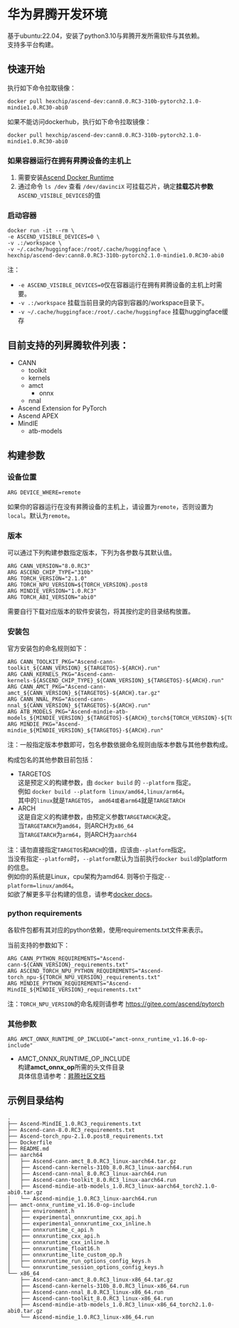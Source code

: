 # 华为昇腾开发环境

基于ubuntu:22.04，安装了python3.10与昇腾开发所需软件与其依赖。  
支持多平台构建。

## 快速开始

执行如下命令拉取镜像：

    docker pull hexchip/ascend-dev:cann8.0.RC3-310b-pytorch2.1.0-mindie1.0.RC30-abi0

如果不能访问dockerhub，执行如下命令拉取镜像：

    docker pull hexchip/ascend-dev:cann8.0.RC3-310b-pytorch2.1.0-mindie1.0.RC30-abi0

### 如果容器运行在拥有昇腾设备的主机上

1. 需要安装[Ascend Docker Runtime](https://gitee.com/ascend/ascend-docker-runtime/releases/tag/v6.0.0-RC3)
2. 通过命令 `ls /dev` 查看 `/dev/davinciX` 可挂载芯片，确定**挂载芯片参数**`ASCEND_VISIBLE_DEVICES`的值

### 启动容器

```
docker run -it --rm \
-e ASCEND_VISIBLE_DEVICES=0 \
-v .:/workspace \
-v ~/.cache/huggingface:/root/.cache/huggingface \
hexchip/ascend-dev:cann8.0.RC3-310b-pytorch2.1.0-mindie1.0.RC30-abi0
```

注：  
- `-e ASCEND_VISIBLE_DEVICES=0`仅在容器运行在拥有昇腾设备的主机上时需要。
- `-v .:/workspace` 挂载当前目录的内容到容器的/workspace目录下。
- `-v ~/.cache/huggingface:/root/.cache/huggingface` 挂载huggingface缓存

## 目前支持的列昇腾软件列表：

- CANN
    - toolkit
    - kernels
    - amct
        - onnx
    - nnal
- Ascend Extension for PyTorch
- Ascend APEX
- MindIE
    - atb-models

## 构建参数

### 设备位置

    ARG DEVICE_WHERE=remote

如果你的容器运行在没有昇腾设备的主机上，请设置为`remote`，否则设置为`local`。默认为`remote`。

### 版本

可以通过下列构建参数指定版本，下列为各参数与其默认值。

    ARG CANN_VERSION="8.0.RC3"
    ARG ASCEND_CHIP_TYPE="310b"
    ARG TORCH_VERSION="2.1.0"
    ARG TORCH_NPU_VERSION=${TORCH_VERSION}.post8
    ARG MINDIE_VERSION="1.0.RC3"
    ARG TORCH_ABI_VERSION="abi0"

需要自行下载对应版本的软件安装包，将其按约定的目录结构放置。

### 安装包

官方安装包的命名规则如下：

    ARG CANN_TOOLKIT_PKG="Ascend-cann-toolkit_${CANN_VERSION}_${TARGETOS}-${ARCH}.run"
    ARG CANN_KERNELS_PKG="Ascend-cann-kernels-${ASCEND_CHIP_TYPE}_${CANN_VERSION}_${TARGETOS}-${ARCH}.run"
    ARG CANN_AMCT_PKG="Ascend-cann-amct_${CANN_VERSION}_${TARGETOS}-${ARCH}.tar.gz"
    ARG CANN_NNAL_PKG="Ascend-cann-nnal_${CANN_VERSION}_${TARGETOS}-${ARCH}.run"
    ARG ATB_MODELS_PKG="Ascend-mindie-atb-models_${MINDIE_VERSION}_${TARGETOS}-${ARCH}_torch${TORCH_VERSION}-${TORCH_ABI_VERSION}.tar.gz"
    ARG MINDIE_PKG="Ascend-mindie_${MINDIE_VERSION}_${TARGETOS}-${ARCH}.run"

注：一般指定版本参数即可，包名参数依据命名规则由版本参数与其他参数构成。

构成包名的其他参数目前包括：

- TARGETOS  
  这是预定义的构建参数，由 `docker build` 的 `--platform` 指定。  
  例如 `docker build --platform linux/amd64,linux/arm64`。  
  其中的`linux`就是`TARGETOS`， `amd64或者arm64`就是`TARGETARCH`
- ARCH  
  这是自定义的构建参数，由预定义参数`TARGETARCH`决定。  
  当`TARGETARCH`为`amd64`，则ARCH为`x86_64`  
  当`TARGETARCH`为`arm64`，则ARCH为`aarch64`

注：请勿直接指定`TARGETOS`和`ARCH`的值，应该由`--platform`指定。  
当没有指定`--platform`时，`--platform`默认为当前执行`docker build`的platform的信息。  
例如你的系统是Linux，cpu架构为amd64. 则等价于指定`--platform=linux/amd64`。  
如欲了解更多平台构建的信息，请参考[docker docs](https://docs.docker.com/build/building/multi-platform/)。

### python requirements

各软件包都有其对应的python依赖，使用requirements.txt文件来表示。

当前支持的参数如下：

    ARG CANN_PYTHON_REQUIREMENTS="Ascend-cann-${CANN_VERSION}_requirements.txt"
    ARG ASCEND_TORCH_NPU_PYTHON_REQUIREMENTS="Ascend-torch_npu-${TORCH_NPU_VERSION}_requirements.txt"
    ARG MINDIE_PYTHON_REQUIREMENTS="Ascend-MindIE_${MINDIE_VERSION}_requirements.txt"

注：`TORCH_NPU_VERSION`的命名规则请参考 https://gitee.com/ascend/pytorch

### 其他参数

    ARG AMCT_ONNX_RUNTIME_OP_INCLUDE="amct-onnx_runtime_v1.16.0-op-include"

- AMCT_ONNX_RUNTIME_OP_INCLUDE  
  构建**amct_onnx_op**所需的头文件目录  
  具体信息请参考：[昇腾社区文档](https://www.hiascend.com/document/detail/zh/CANNCommunityEdition/80RC3alpha003/devaids/auxiliarydevtool/atlasamct_16_0034.html)

## 示例目录结构

```
.
├── Ascend-MindIE_1.0.RC3_requirements.txt
├── Ascend-cann-8.0.RC3_requirements.txt
├── Ascend-torch_npu-2.1.0.post8_requirements.txt
├── Dockerfile
├── README.md
├── aarch64
│   ├── Ascend-cann-amct_8.0.RC3_linux-aarch64.tar.gz
│   ├── Ascend-cann-kernels-310b_8.0.RC3_linux-aarch64.run
│   ├── Ascend-cann-nnal_8.0.RC3_linux-aarch64.run
│   ├── Ascend-cann-toolkit_8.0.RC3_linux-aarch64.run
│   ├── Ascend-mindie-atb-models_1.0.RC3_linux-aarch64_torch2.1.0-abi0.tar.gz
│   └── Ascend-mindie_1.0.RC3_linux-aarch64.run
├── amct-onnx_runtime_v1.16.0-op-include
│   ├── environment.h
│   ├── experimental_onnxruntime_cxx_api.h
│   ├── experimental_onnxruntime_cxx_inline.h
│   ├── onnxruntime_c_api.h
│   ├── onnxruntime_cxx_api.h
│   ├── onnxruntime_cxx_inline.h
│   ├── onnxruntime_float16.h
│   ├── onnxruntime_lite_custom_op.h
│   ├── onnxruntime_run_options_config_keys.h
│   └── onnxruntime_session_options_config_keys.h
└── x86_64
    ├── Ascend-cann-amct_8.0.RC3_linux-x86_64.tar.gz
    ├── Ascend-cann-kernels-310b_8.0.RC3_linux-x86_64.run
    ├── Ascend-cann-nnal_8.0.RC3_linux-x86_64.run
    ├── Ascend-cann-toolkit_8.0.RC3_linux-x86_64.run
    ├── Ascend-mindie-atb-models_1.0.RC3_linux-x86_64_torch2.1.0-abi0.tar.gz
    └── Ascend-mindie_1.0.RC3_linux-x86_64.run
```